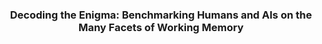 <h3 align="center">
  Decoding the Enigma: Benchmarking Humans and AIs on the Many Facets of Working Memory
</h3>
